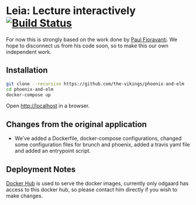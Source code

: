 

# Leia: Lecture interactively [![Build Status](https://travis-ci.org/The-Vikings/phoenix-and-elm.svg?branch=master)](https://travis-ci.org/The-Vikings/phoenix-and-elm)

For now this is strongly based on the work done by [Paul Fioravanti](https://github.com/paulfioravanti/phoenix-and-elm). 
We hope to disconnect us from his code soon, so to make this our own independent work.

## Installation

```sh
git clone --recursive https://github.com/the-vikings/phoenix-and-elm
cd phoenix-and-elm
docker-compose up
```

Open <http://localhost> in a browser.

## Changes from the original application

- We've added a Dockerfile, docker-compose configurations, changed some configuration files for brunch and phoenix, added a travis yaml file and added an entrypoint script.


## Deployment Notes

[Docker Hub](https://hub.docker.com/r/odgaard/phoenix-and-elm/) is used to serve the docker images, currently only odgaard has access to this docker hub, so please contact him directly if you wish to make changes.
